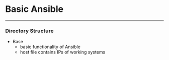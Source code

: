 # Basic Ansible

---



### Directory Structure
 
- Base
    - basic functionality of Ansible
    - host file contains IPs of working systems